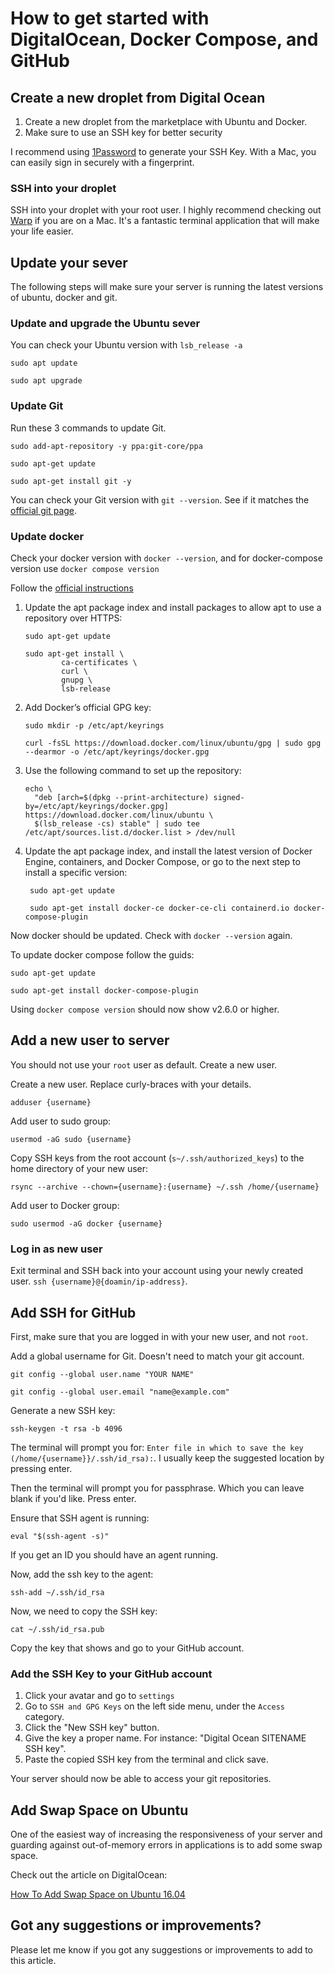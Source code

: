 # How to get started with DigitalOcean, Docker Compose, and GitHub

## Create a new droplet from Digital Ocean

1. Create a new droplet from the marketplace with Ubuntu and Docker.
2. Make sure to use an SSH key for better security

I recommend using [1Password](https://1password.com) to generate your SSH Key. With a Mac, you
can easily sign in securely with a fingerprint.

### SSH into your droplet

SSH into your droplet with your root user. I highly recommend checking out [Warp](https://www.warp.dev)
if you are on a Mac. It's a fantastic terminal application that will make your life easier.

## Update your sever
The following steps will make sure your server is running the latest versions of ubuntu, docker and git.

### Update and upgrade the Ubuntu sever 

You can check your Ubuntu version with `lsb_release -a`

```
sudo apt update
```

```
sudo apt upgrade
```

### Update Git

Run these 3 commands to update Git.

```
sudo add-apt-repository -y ppa:git-core/ppa
```

```
sudo apt-get update
```

```
sudo apt-get install git -y
```

You can check your Git version with `git --version`. See if it matches
the [official git page](https://git-scm.com/downloads).

### Update docker

Check your docker version with `docker --version`, and for docker-compose version
use `docker compose version`

Follow the [official instructions](https://docs.docker.com/engine/install/ubuntu/#install-using-the-repository)

1. Update the apt package index and install packages to allow apt to use a repository over HTTPS:
   ```
   sudo apt-get update
   ```
   ```
   sudo apt-get install \
           ca-certificates \
           curl \
           gnupg \
           lsb-release
   ```

2. Add Docker’s official GPG key:

   ```
   sudo mkdir -p /etc/apt/keyrings
   ```
   ```
   curl -fsSL https://download.docker.com/linux/ubuntu/gpg | sudo gpg --dearmor -o /etc/apt/keyrings/docker.gpg
   ```

3. Use the following command to set up the repository:

   ```
   echo \
     "deb [arch=$(dpkg --print-architecture) signed-by=/etc/apt/keyrings/docker.gpg] https://download.docker.com/linux/ubuntu \
     $(lsb_release -cs) stable" | sudo tee /etc/apt/sources.list.d/docker.list > /dev/null
   ```

4. Update the apt package index, and install the latest version of Docker Engine, containers, and Docker Compose, or go
   to the next step to install a specific version:

   ```
    sudo apt-get update
   ```
   ```
    sudo apt-get install docker-ce docker-ce-cli containerd.io docker-compose-plugin
   ```

Now docker should be updated. Check with `docker --version` again.

To update docker compose follow the guids:

```
sudo apt-get update
```

```
sudo apt-get install docker-compose-plugin
```

Using `docker compose version` should now show v2.6.0 or higher.

## Add a new user to server

You should not use your `root` user as default. Create a new user.

Create a new user. Replace curly-braces with your details.

```
adduser {username}
```

Add user to sudo group:

```
usermod -aG sudo {username}
```

Copy SSH keys from the root account (`s~/.ssh/authorized_keys`) to the home directory of your new user:

```
rsync --archive --chown={username}:{username} ~/.ssh /home/{username}
```

Add user to Docker group:

```
sudo usermod -aG docker {username}
```

### Log in as new user

Exit terminal and SSH back into your account using your newly created user. `ssh {username}@{doamin/ip-address}`.

## Add SSH for GitHub

First, make sure that you are logged in with your new user, and not `root`.

Add a global username for Git. Doesn't need to match your git account.

```
git config --global user.name "YOUR NAME"
```

```
git config --global user.email "name@example.com"
```

Generate a new SSH key:

```
ssh-keygen -t rsa -b 4096
```

The terminal will prompt you for: `Enter file in which to save the key (/home/{username}}/.ssh/id_rsa):`. I usually
keep the suggested location by pressing enter.

Then the terminal will prompt you for passphrase. Which you can leave blank if you'd like. Press enter.

Ensure that SSH agent is running:

```
eval "$(ssh-agent -s)"
```

If you get an ID you should have an agent running.

Now, add the ssh key to the agent:

```
ssh-add ~/.ssh/id_rsa
```

Now, we need to copy the SSH key:

```
cat ~/.ssh/id_rsa.pub
```

Copy the key that shows and go to your GitHub account.

### Add the SSH Key to your GitHub account
1. Click your avatar and go to `settings`
2. Go to `SSH and GPG Keys` on the left side menu, under the `Access` category.  
3. Click the "New SSH key" button.
4. Give the key a proper name. For instance: "Digital Ocean SITENAME SSH key".
5. Paste the copied SSH key from the terminal and click save.

Your server should now be able to access your git repositories.

## Add Swap Space on Ubuntu
One of the easiest way of increasing the responsiveness of your server and guarding against out-of-memory errors in applications is to add some swap space.

Check out the article on DigitalOcean:

[How To Add Swap Space on Ubuntu 16.04](https://www.digitalocean.com/community/tutorials/how-to-add-swap-space-on-ubuntu-16-04)

## Got any suggestions or improvements?
Please let me know if you got any suggestions or improvements to add to this article.